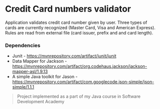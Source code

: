 # Credit Card numbers validator #

Application validates credit card number given by user. Three types of cards are currently recognized (Master Card, Visa and American Express).
Rules are read from external file (card issuer, prefix and and card length).


### Dependencies 
- Junit - https://mvnrepository.com/artifact/junit/junit
- Data Mapper for Jackson - https://mvnrepository.com/artifact/org.codehaus.jackson/jackson-mapper-asl/1.9.13
- A simple Java toolkit for Jason - https://mvnrepository.com/artifact/com.googlecode.json-simple/json-simple/1.1.1

> Project implemented as a part of my Java course in Software Development Academy



